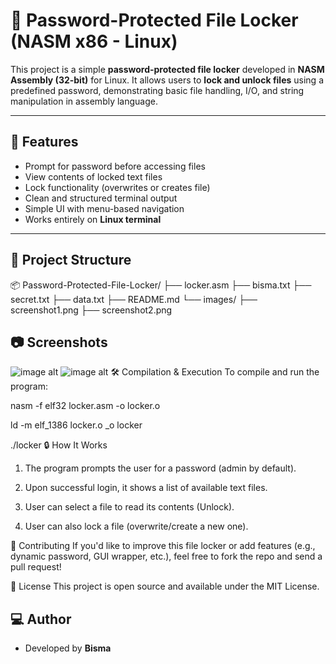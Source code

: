 # 🔐 Password-Protected File Locker (NASM x86 - Linux)

This project is a simple **password-protected file locker** developed in **NASM Assembly (32-bit)** for Linux. It allows users to **lock and unlock files** using a predefined password, demonstrating basic file handling, I/O, and string manipulation in assembly language.

---

## 🧠 Features

- Prompt for password before accessing files
- View contents of locked text files
- Lock functionality (overwrites or creates file)
- Clean and structured terminal output
- Simple UI with menu-based navigation
- Works entirely on **Linux terminal**

---

## 📁 Project Structure
📦 Password-Protected-File-Locker/
├── locker.asm
├── bisma.txt
├── secret.txt
├── data.txt
├── README.md
└── images/
    ├── screenshot1.png
    ├── screenshot2.png
## 📷 Screenshots
![image alt](https://github.com/user-attachments/assets/ecdd1abf-92bb-48c7-be0b-a54471a8c82f)
![image alt](https://github.com/user-attachments/assets/bc225e7f-dcc2-4fc9-b7f5-eaf21b196f6c)
🛠️ Compilation & Execution
To compile and run the program:

nasm -f elf32 locker.asm -o locker.o

ld -m elf_1386 locker.o _o locker

./locker
🔒 How It Works

1. The program prompts the user for a password (admin by default).

2. Upon successful login, it shows a list of available text files.

3. User can select a file to read its contents (Unlock).

4. User can also lock a file (overwrite/create a new one).

🤝 Contributing
If you'd like to improve this file locker or add features (e.g., dynamic password, GUI wrapper, etc.), feel free to fork the repo and send a pull request!

📄 License
This project is open source and available under the MIT License.


## 💻 Author

- Developed by **Bisma**
